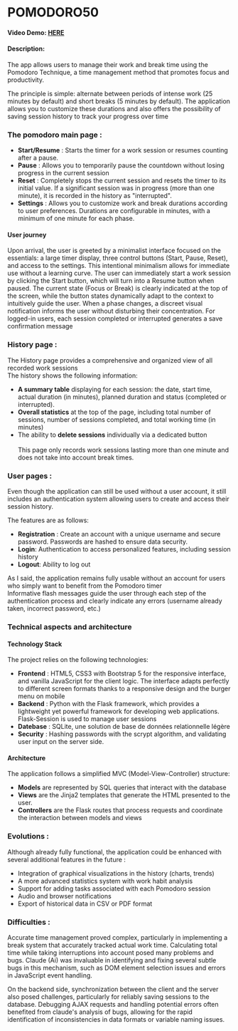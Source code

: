 # POMODORO50
#### Video Demo:  [HERE](https://youtu.be/haus-YPrVOQ?si=x9Pdh46Nkty_QkFP)
#### Description:
The app allows users to manage their work and break time using the Pomodoro Technique, a time management method that promotes focus and productivity.

The principle is simple: alternate between periods of intense work (25 minutes by default) and short breaks (5 minutes by default). The application allows you to customize these durations and also offers the possibility of saving session history to track your progress over time

### The pomodoro main page :
- **Start/Resume** : Starts the timer for a work session or resumes counting after a pause.
- **Pause** : Allows you to temporarily pause the countdown without losing progress in the current session
- **Reset** : Completely stops the current session and resets the timer to its initial value. If a significant session was in progress (more than one minute), it is recorded in the history as "interrupted".
- **Settings** : Allows you to customize work and break durations according to user preferences. Durations are configurable in minutes, with a minimum of one minute for each phase.

#### User journey
Upon arrival, the user is greeted by a minimalist interface focused on the essentials: a large timer display, three control buttons (Start, Pause, Reset), and access to the settings. This intentional minimalism allows for immediate use without a learning curve.
The user can immediately start a work session by clicking the Start button, which will turn into a Resume button when paused. The current state (Focus or Break) is clearly indicated at the top of the screen, while the button states dynamically adapt to the context to intuitively guide the user. When a phase changes, a discreet visual notification informs the user without disturbing their concentration. For logged-in users, each session completed or interrupted generates a save confirmation message


### History page :
The History page provides a comprehensive and organized view of all recorded work sessions <br>
The history shows the following information:

- **A summary table** displaying for each session: the date, start time, actual duration (in minutes), planned duration and status (completed or interrupted).
- **Overall statistics** at the top of the page, including total number of sessions, number of sessions completed, and total working time (in minutes)
- The ability to **delete sessions** individually via a dedicated button
<br><br>
This page only records work sessions lasting more than one minute and does not take into account break times.

### User pages :
Even though the application can still be used without a user account, it still includes an authentication system allowing users to create and access their session history.

The features are as follows:

- **Registration** : Create an account with a unique username and secure password. Passwords are hashed to ensure data security.
- **Login**: Authentication to access personalized features, including session history
- **Logout**: Ability to log out

As I said, the application remains fully usable without an account for users who simply want to benefit from the Pomodoro timer <br>
Informative flash messages guide the user through each step of the authentication process and clearly indicate any errors (username already taken, incorrect password, etc.)

### Technical aspects and architecture
#### Technology Stack
The project relies on the following technologies:
- **Frontend** : HTML5, CSS3 with Bootstrap 5 for the responsive interface, and vanilla JavaScript for the client logic. The interface adapts perfectly to different screen formats thanks to a responsive design and the burger menu on mobile
- **Backend** : Python with the Flask framework, which provides a lightweight yet powerful framework for developing web applications. Flask-Session is used to manage user sessions
- **Datebase** : SQLite, une solution de base de données relationnelle légère
- **Security** : Hashing passwords with the scrypt algorithm, and validating user input on the server side.

#### Architecture
The application follows a simplified MVC (Model-View-Controller) structure:
- **Models** are represented by SQL queries that interact with the database
- **Views** are the Jinja2 templates that generate the HTML presented to the user.
- **Controllers** are the Flask routes that process requests and coordinate the interaction between models and views

### Evolutions :
Although already fully functional, the application could be enhanced with several additional features in the future :

- Integration of graphical visualizations in the history (charts, trends)
- A more advanced statistics system with work habit analysis
- Support for adding tasks associated with each Pomodoro session
- Audio and browser notifications
- Export of historical data in CSV or PDF format

### Difficulties :
Accurate time management proved complex, particularly in implementing a break system that accurately tracked actual work time. Calculating total time while taking interruptions into account posed many problems and bugs. Claude (Ai) was invaluable in identifying and fixing several subtle bugs in this mechanism, such as DOM element selection issues and errors in JavaScript event handling.

On the backend side, synchronization between the client and the server also posed challenges, particularly for reliably saving sessions to the database. Debugging AJAX requests and handling potential errors often benefited from claude's analysis of bugs, allowing for the rapid identification of inconsistencies in data formats or variable naming issues.
